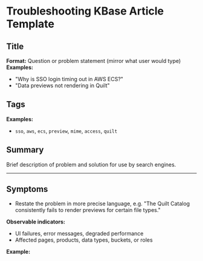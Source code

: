 # Troubleshooting KBase Article Template

## Title

**Format:** Question or problem statement (mirror what user would type)  
**Examples:**  

- "Why is SSO login timing out in AWS ECS?"  
- "Data previews not rendering in Quilt"

## Tags

**Examples:**  

- `sso`, `aws`, `ecs`, `preview`, `mime`, `access`, `quilt`

## Summary

Brief description of problem and solution for use by search engines.

---

## Symptoms

- Restate the problem in more precise language, e.g. "The Quilt Catalog consistently fails to render previews for certain file types."

**Observable indicators:**  

- UI failures, error messages, degraded performance  
- Affected pages, products, data types, buckets, or roles  

**Example:**  

- Catalog fails to render `.txt` and `.png` files  
- Login hangs >30s via SSO in AWS ECS

## Likely Causes

**Concise explanation or hypotheses:**  

- Misconfiguration  
- System limitation  
- External dependency (e.g., AWS policy, MIME type handling)

## Recommendation

1. Explicit fixes or workarounds (if known)
2. Debugging steps to take
3. Logs or other inputs to collect and submit

**Example:**  

1. Add correct file extensions to uploaded files  
2. Use `t4.Package.set_meta()` to manually specify MIME types  
